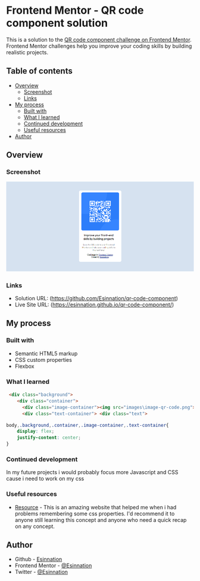 # Frontend Mentor - QR code component solution

This is a solution to the [QR code component challenge on Frontend Mentor](https://www.frontendmentor.io/challenges/qr-code-component-iux_sIO_H). Frontend Mentor challenges help you improve your coding skills by building realistic projects. 

## Table of contents

- [Overview](#overview)
  - [Screenshot](#screenshot)
  - [Links](#links)
- [My process](#my-process)
  - [Built with](#built-with)
  - [What I learned](#what-i-learned)
  - [Continued development](#continued-development)
  - [Useful resources](#useful-resources)
- [Author](#author)


## Overview

### Screenshot

![](./Screenshot.png)

### Links

- Solution URL: (https://github.com/Esinnation/qr-code-component)
- Live Site URL: (https://esinnation.github.io/qr-code-component/)

## My process

### Built with

- Semantic HTML5 markup
- CSS custom properties
- Flexbox


### What I learned


```html
 <div class="background">
    <div class="container">
      <div class="image-container"><img src="images\image-qr-code.png"></div>
      <div class="text-container"> <div class="text">
```      
```css
body,.background,.container,.image-container,.text-container{    
    display: flex;
    justify-content: center;
}
```

### Continued development

In my future projects i would probably focus more Javascript and CSS cause i need to work on my css 

### Useful resources
- [Resource](https://www.w3schools.com) - This is an amazing website that helped me when i had problems remembering some css properties. I'd recommend it to anyone still learning this concept and anyone who need a quick recap on any concept.


## Author

- Github - [Esinnation](https://www.github.com/esinnation)
- Frontend Mentor - [@Esinnation](https://www.frontendmentor.io/profile/Esinnation)
- Twitter - [@Esinnation](https://www.twitter.com/esinnation)


